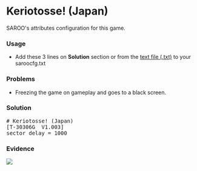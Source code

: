 # Keriotosse! (Japan)

SAROO's attributes configuration for this game.

### Usage

- Add these 3 lines on **Solution** section or from the [text file (.txt)](./config.txt) to your saroocfg.txt

### Problems

- Freezing the game on gameplay and goes to a black screen.

### Solution

<pre># Keriotosse! (Japan)
[T-30306G  V1.003]
sector_delay = 1000</pre>

### Evidence

[![](https://img.youtube.com/vi/cfCWRHrqmgU/0.jpg)](https://youtu.be/cfCWRHrqmgU)
